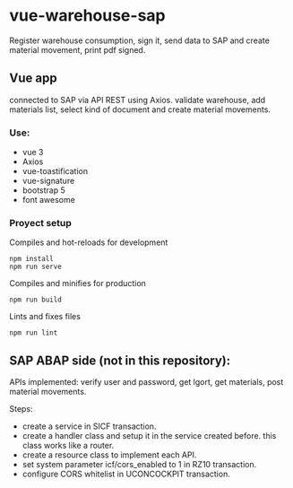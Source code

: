 # vue-warehouse-sap
Register warehouse consumption, sign it, send data to SAP and create material movement, print pdf signed.

## Vue app 
connected to SAP via API REST using Axios. 
validate warehouse, add materials list, select kind of document and create material movements.

### Use: 
* vue 3
* Axios
* vue-toastification 
* vue-signature
* bootstrap 5
* font awesome

### Proyect setup
Compiles and hot-reloads for development
```
npm install
npm run serve 
```
Compiles and minifies for production
```
npm run build
```
Lints and fixes files
```
npm run lint
```


## SAP ABAP side (not in this repository): 
APIs implemented: verify user and password, get lgort, get materials, post material movements. 


Steps: 
* create a service in SICF transaction.
* create a handler class and setup it in the service created before. this class works like a router. 
* create a resource class to implement each API. 
* set system parameter icf/cors_enabled to 1 in RZ10 transaction.
* configure CORS whitelist in UCONCOCKPIT transaction. 

